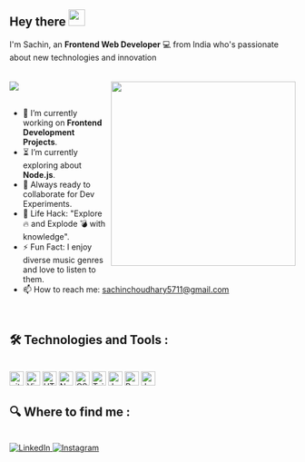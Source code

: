 ## Hey there <img src="https://github.com/TheDudeThatCode/TheDudeThatCode/blob/master/Assets/Hi.gif" width="29px">

I'm Sachin, an **Frontend Web Developer** :computer: from India who's passionate about new technologies and innovation  <br>
<br><br><a href="https://visitorbadge.io/status?path=https%3A%2F%2Fgithub.com%2Fsachinchoudhary09"><img src="https://api.visitorbadge.io/api/visitors?path=https%3A%2F%2Fgithub.com%2Fsachinchoudhary09&labelColor=%23001dbe&countColor=%23d9e3f0&style=flat&labelStyle=upper" /></a>
<img src="https://user-images.githubusercontent.com/74038190/229223263-cf2e4b07-2615-4f87-9c38-e37600f8381a.gif" width="325" align="right"><br>
<br>
- 🔭 I’m currently working on **Frontend Development Projects**.
- :hourglass_flowing_sand: I’m currently exploring about **Node.js**.
- :rocket: Always ready to collaborate for Dev Experiments.
- :dart: Life Hack: "Explore :fire: and Explode :bomb: with knowledge".
- :zap: Fun Fact: I enjoy diverse music genres and love to listen to them.
- :mailbox: How to reach me: sachinchoudhary5711@gmail.com 
                                                                            
<br><h2 align="left">:hammer_and_wrench: Technologies and Tools :</h2>

<p align="left"> <br>
  <img src="https://img.shields.io/badge/git-282C34?logo=git&logoColor=F05032" alt="git logo" title="git" height="25" />
  <img src="https://img.shields.io/badge/VS%20Code-282C34?logo=visual-studio-code&logoColor=007ACC" alt="Visual Studio Code logo" title="Visual Studio Code" height="25" />
  <img src="https://img.shields.io/badge/HTML5-282C34?logo=html5&logoColor=E34F26" alt="HTML5 logo" title="HTML5" height="25" />
  <img src="https://img.shields.io/badge/Node.js-282C34?logo=node.js&logoColor=339933" alt="Node.js logo" title="Node.js" height="25" />
  <img src="https://img.shields.io/badge/CSS3-282C34?logo=css3&logoColor=1572B6" alt="CSS3 logo" title="CSS3" height="25" />
  <img src="https://img.shields.io/badge/Tailwind%20CSS-282C34?logo=tailwind-css&logoColor=38B2AC" alt="Tailwind CSS logo" title="Tailwind CSS" height="25" />
  <img src="https://img.shields.io/badge/JavaScript-282C34?logo=javascript&logoColor=F7DF1E" alt="JavaScript logo" title="JavaScript" height="25" />
  <img src="https://img.shields.io/badge/React.js-282C34?logo=react&logoColor=61DAFB" alt="React Native logo" title="React.js" height="25" />
  <img src="https://img.shields.io/badge/Jest-282C34?logo=jest&logoColor=C21325" alt="Jest logo" title="Jest" height="25" />
</p>

<h2 align="left">🔍 Where to find me :</h2>
<br>

<a href="https://www.linkedin.com/in/sachin-choudhary-27350b188/" target="_blank">
    <img src="https://img.shields.io/badge/linkedin-%230077B5.svg?&style=for-the-badge&logo=linkedin&logoColor=white&color=071A2C" alt="LinkedIn"/>
  </a>

<a href="https://instagram.com/sachinn.choudharyy" target="_blank">
    <img src="https://img.shields.io/badge/instagram-%23E4405F.svg?&style=for-the-badge&logo=instagram&logoColor=white&color=071A2C" alt="Instagram"/>
  </a>
<br>
